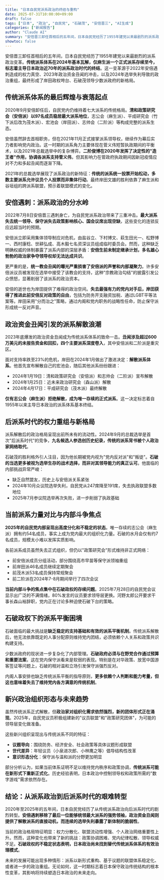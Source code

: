 ```yaml
---
title: "日本自民党派系政治的终结与重构"
date: 2025-07-31T10:00:00+09:00
draft: false
tags: ["日本", "政治", "自民党", "石破茂", "安倍晋三", "AI生成"]
categories: ["新闻报告"]
author: "Claude AI"
summary: "安倍晋三卸任首相后的五年间，日本自民党经历了1955年建党以来最剧烈的派系政治变革。传统派系体系在2024年基本瓦解，仅麻生派一个正式派系存续至今，标志着主导日本政治近70年的派系政治时代的终结。这一变革源于2022年安倍遇刺造成的权力真空、2023年政治资金丑闻的冲击，以及2024年选举失利导致的政治重组，最终形成了岸田政权垮台、石破茂领导少数派政府的新格局。"
showtoc: false
---
```

安倍晋三卸任首相后的五年间，日本自民党经历了1955年建党以来最剧烈的派系政治变革。**传统派系体系在2024年基本瓦解，仅麻生派一个正式派系存续至今，标志着主导日本政治近70年的派系政治时代的终结**。这一变革源于2022年安倍遇刺造成的权力真空、2023年政治资金丑闻的冲击，以及2024年选举失利导致的政治重组，最终形成了岸田政权垮台、石破茂领导少数派政府的新格局。

## 传统派系体系的最后辉煌与衰落起点

2020年9月安倍卸任后，自民党内仍维持着七大派系的传统格局。**清和政策研究会（安倍派）以97名成员稳居最大派系地位**，志公会（麻生派）、平成研究会（竹下派后改为茂木派）、宏池会（岸田派）、志帅会（二阶派）等构成完整的派系生态。

安倍虽然辞去首相职务，但在2021年11月正式接掌派系领导权，继续作为幕后实力者影响党内政治。这一时期的派系角力主要体现在菅义伟短暂执政期间的平衡术，以及2021年总裁选举中的复杂博弈。**二阶俊博在2020年发挥了决定性的"造王者"作用，协调各派系支持菅义伟**，但其影响力在菅政府执政期间因新冠疫情应对不力和多起丑闻而逐渐下降。

2021年的总裁选举展现了派系政治的新特征：**传统的派系统一投票开始松动，多数主要派系允许议员个人投票而非集体行动**。最终岸田文雄的胜利依靠了麻生派和谷垣组的跨派系联盟，预示着联盟模式的变化。

## 安倍遇刺：派系政治的分水岭

2022年7月8日安倍晋三遇刺身亡，为自民党派系政治带来了三重冲击。**最大派系失去统一领导、保守派失去政策影响核心、国会议席出现空缺**，这些变化的连锁反应远超当时的预期。

安倍派立即采用集体领导制应对危机，由盐谷立、下村博文、萩生田光一、松野博一、西村康稔、世耕弘成、高木毅七名资深议员组成临时委员会。然而，这种缺乏明确权威的体制暴露了派系内部的深层矛盾：**安倍生前未制定继承计划，多名雄心勃勃的政治家争夺领导权却无法达成共识**。

更严重的是，**统一教会丑闻的曝光严重损害了安倍派的声誉和内部凝聚力**。许多安倍派议员被发现在选举中接受了该教会的支持，这种"宗教政治勾结"的披露引发公众愤怒，显著削弱了该派系的政治资本。

安倍的逝世也为岸田提供了难得的政治空间。**失去最强有力的党内对手后，岸田获得了推进此前安倍反对政策的自由**，包括为防务开支融资加税、通过LGBT平等法案等。岸田采用"分而治之"策略，通过内阁和党内职务的战略性任命，防止保守派形成统一反对声音。

## 政治资金丑闻引发的派系解散浪潮

2023年底爆发的政治资金丑闻成为传统派系体系的致命一击。**丑闻涉及超过600万美元的未报告资金和回扣，四个主要派系深度卷入**，其中安倍派和二阶派是重灾区。

面对支持率跌至23%的危机，岸田在2024年1月做出了激进决定：**解散派系体系**。他首先宣布解散自己的宏池会，随后其他派系纷纷跟进：
- 2024年1月19日：清和政策研究会（安倍派）和志帅会（二阶派）宣布解散
- 2024年1月25日：近未来政治研究会（森山派）解散
- 2024年4月17日：平成研究会（茂木派）最终解散

**仅有志公会（麻生派）拒绝解散，成为唯一存续的正式派系**。这一决定标志着自1955年以来主导日本政治的派系体系基本终结。

## 后派系时代的权力重组与新格局

派系解散后的政治格局呈现出前所未有的流动性。2024年9月的总裁选举是首次"后派系时代"的竞争，**九名候选人参选创历史纪录，传统的派系背书被个人政治家网络取代**。

石破茂的胜利格外引人注目，因为他长期被党内视为"党内反对派"和"叛徒"。**石破的当选更多被视为选举生存的战术选择，而非对其领导能力的真正认可**。他面临的内部挑战异常严峻：
- 缺乏自然盟友，历史上与安倍派关系紧张
- 2024年10月众议院选举失利，自民党从247席降至191席，失去执政联盟多数地位
- 2025年7月参议院选举再次失败，进一步削弱了执政基础

## 当前派系力量对比与内部斗争焦点

**2025年的自民党内部呈现出高度分化和不稳定的状态**。唯一存续的志公会（麻生派）拥有约54名成员，事实上成为党内最大的组织化力量。石破的水月会仅有约7名成员，规模太小难以发挥实质影响。

各前派系成员虽然失去正式组织，但仍以"政策研究会"形式维持非正式网络：
- 前安倍派成员分组活动，部分围绕高市早苗等保守派领袖重组
- 前岸田派46名成员继续定期聚会
- 前茂木派53名成员保持常规聚会
- 前二阶派在2024年7-8月期间举行了四次会议

**当前内部斗争的焦点集中在石破政权的存续问题**。2025年7月28日的自民党会议显示出广泛的不满情绪，80%发言的议员要求领导层更换。河野太郎公开要求干事长森山裕辞职，党内正在讨论多种迫使石破下台的策略。

## 石破政权下的派系平衡困境

石破面临的最大挑战是**缺乏稳定的支持基础和有效的派系平衡机制**。传统派系解散后，他无法依靠既定的人事分配原则维持党内团结，必须依赖个人关系和政策共识构建支持。

少数派政府的现状进一步复杂化了内部管理。**石破政府必须与在野党合作通过预算和重要法案**，这在党内保守派看来是软弱的表现。特别是在对华政策、放宽中国游客签证等问题上，石破的相对温和立场引发保守派强烈反对。

内阁人事安排也缺乏传统派系平衡的指导原则，**更多依赖个人判断和能力考量，但这也意味着失去了维持党内各方满意的传统机制**。

## 新兴政治组织形态与未来趋势

虽然传统派系正式解散，但**政治家对组织化需求依然强烈，新的团体形式正在涌现**。2025年，自民党议员积极组建新的"议员联盟"和"政策研究团体"，为可能的领导层变化做准备。

这些新兴组织呈现出与传统派系不同的特征：
- **议题导向**：围绕防务、经济安全、社会政策等具体议题形成联盟
- **世代差异**：年轻议员（小泉进次郎、小林鹰之等）倡导结构性改革
- **意识形态分化**：保守派与温和派的分野更加明显

部分分析认为，如果当前体系证明不足以维持党内秩序和政策协调，**传统派系可能在新形式下重新正式化**。历史经验表明，日本政治中控制领导权和政策所需的"数字游戏"需求依然存在。

## 结论：从派系政治到后派系时代的艰难转型

2020年至2025年的五年间，日本自民党经历了从传统派系政治向后派系时代的剧烈转型。**安倍遇刺移除了最后一位能够统领最大派系的强势领袖，政治资金丑闻则提供了解散派系的直接动机，而连续的选举失利暴露了新体制的脆弱性**。

当前的政治格局特征明显：权力分散化、联盟流动性增强、个人政治网络重要性上升。然而，这种变化也带来了新的挑战：政策协调困难、党内纪律松散、领导权威不足。**石破政权的不稳定状态表明，日本政治尚未找到替代传统派系体系的有效治理模式**。

未来的发展可能出现多种情形：派系以新形式重构、基于议题的联盟体系稳定化、或者进一步的政治重组。无论如何，这一时期标志着日本保守政治传统结构的根本性变革，其影响将持续塑造日本政治的未来走向。